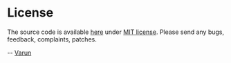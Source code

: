 # License

The source code is available [here](https://github.com/varunkumar/pluto-seamless) under [MIT license](http://varunkumar.mit-license.org/). Please send any bugs, feedback, complaints, patches.

-- [Varun](http://www.varunkumar.me)
